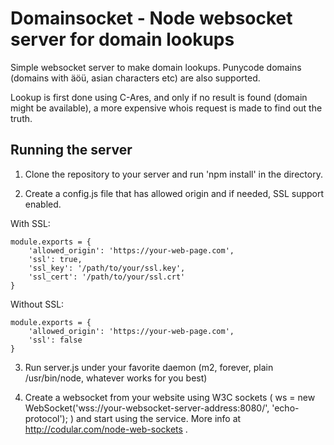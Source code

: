 # Domainsocket - Node websocket server for domain lookups

Simple websocket server to make domain lookups. Punycode domains (domains with äöü, asian characters etc) are also supported.

Lookup is first done using C-Ares, and only if no result is found (domain might be available), a more expensive whois request is made to find out the truth.

## Running the server

1) Clone the repository to your server and run 'npm install' in the directory.

2) Create a config.js file that has allowed origin and if needed, SSL support enabled.

With SSL:
```
module.exports = {
    'allowed_origin': 'https://your-web-page.com',
    'ssl': true,
    'ssl_key': '/path/to/your/ssl.key',
    'ssl_cert': '/path/to/your/ssl.crt'
}
```

Without SSL:
```
module.exports = {
    'allowed_origin': 'https://your-web-page.com',
    'ssl': false
}
```

3) Run server.js under your favorite daemon (m2, forever, plain /usr/bin/node, whatever works for you best)

4) Create a websocket from your website using W3C sockets ( ws = new WebSocket('wss://your-websocket-server-address:8080/', 'echo-protocol'); ) and start using the service. More info at http://codular.com/node-web-sockets .

